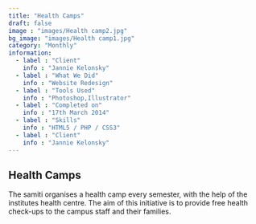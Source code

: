 ```yaml
---
title: "Health Camps"
draft: false
image : "images/Health camp2.jpg"
bg_image: "images/Health camp1.jpg"
category: "Monthly"
information:
  - label : "Client"
    info : "Jannie Kelonsky"
  - label : "What We Did"
    info : "Website Redesign"
  - label : "Tools Used"
    info : "Photoshop,Illustrator"
  - label : "Completed on"
    info : "17th March 2014"
  - label : "Skills"
    info : "HTML5 / PHP / CSS3"
  - label : "Client"
    info : "Jannie Kelonsky"
---
```


## Health Camps
The samiti organises a health camp every semester, with the help of the institutes health centre. The aim of this initiative is to provide free health check-ups to the campus staff and their families. 
